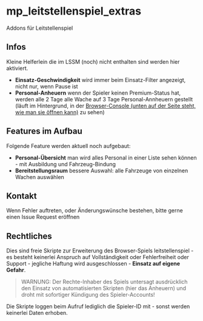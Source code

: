 # mp_leitstellenspiel_extras
Addons für Leitstellenspiel

## Infos
Kleine Helferlein die im LSSM (noch) nicht enthalten sind werden hier aktiviert.
* **Einsatz-Geschwindigkeit** wird immer beim Einsatz-Filter angezeigt, nicht nur, wenn Pause ist
* **Personal-Anheuern** wenn der Spieler keinen Premium-Status hat, werden alle 2 Tage alle Wache auf 3 Tage Personal-Annheuern gestellt (läuft im Hintergrund, in der [Browser-Console (unten auf der Seite steht, wie man sie öffnen kann)](https://www.w3schools.com/js/js_debugging.asp) zu sehen)

## Features im Aufbau
Folgende Feature werden aktuell noch aufgebaut:
* **Personal-Übersicht** man wird alles Personal in einer Liste sehen können - mit Ausbildung und Fahrzeug-Bindung
* **Bereitstellungsraum** bessere Auswahl: alle Fahrzeuge von einzelnen Wachen auswählen

## Kontakt
Wenn Fehler auftreten, oder Änderungswünsche bestehen, bitte gerne einen Issue Request eröffnen

## Rechtliches
Dies sind freie Skripte zur Erweiterung des Browser-Spiels leitstellenspiel - es besteht keinerlei Anspruch auf Vollständigkeit oder Fehlerfreiheit oder Support - jegliche Haftung wird ausgeschlossen - **Einsatz auf eigene Gefahr**. 

> WARNUNG: Der Rechte-Inhaber des Spiels untersagt ausdrücklich den Einsatz von automatisierten Skripten (hier das Anheuern) und droht mit sofortiger Kündigung des Spieler-Accounts!

Die Skripte loggen beim Aufruf lediglich die Spieler-ID mit - sonst werden keinerlei Daten erhoben.
